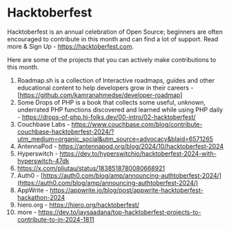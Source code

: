 # Hacktoberfest
Hacktoberfest is an annual celebration of Open Source; beginners are often encouraged to contribute in this month and can find a lot of support. Read more & Sign Up - https://hacktoberfest.com.

Here are some of the projects that you can actively make contributions to this month.

1. Roadmap.sh is a collection of Interactive roadmaps, guides and other educational content to help developers grow in their careers - [https://github.com/kamranahmedse/developer-roadmap]
2. Some Drops of PHP is a book that collects some useful, unknown, underrated PHP functions discovered and learned while using PHP daily - https://drops-of-php.hi-folks.dev/00-intro/02-hacktoberfest/
3. Couchbase Labs - https://www.couchbase.com/blog/contribute-couchbase-hacktoberfest-2024/?utm_medium=organic_social&utm_source=advocacy&blaid=6571265
4. AntennaPod - https://antennapod.org/blog/2024/10/hacktoberfest-2024
5. Hyperswitch - https://dev.to/hyperswitchio/hacktoberfest-2024-with-hyperswitch-47dk
6. https://x.com/pliutau/status/1838518780080668921
7. Auth0 - [https://auth0.com/blog/amp/announcing-authtoberfest-2024/](https://auth0.com/blog/amp/announcing-authtoberfest-2024/)
8. AppWrite - https://appwrite.io/blog/post/appwrite-hacktoberfest-hackathon-2024
10. hiero.org - https://hiero.org/hacktoberfest/
9. more - https://dev.to/jaysaadana/top-hacktoberfest-projects-to-contribute-to-in-2024-1811

